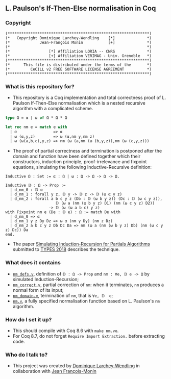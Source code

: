 ## L. Paulson's If-Then-Else normalisation in Coq

### Copyright

```
(**************************************************************)
(*   Copyright Dominique Larchey-Wendling    [*]              *)
(*             Jean-François Monin           [+]              *)
(*                                                            *)
(*                 [*] Affiliation LORIA -- CNRS              *)
(*                 [+] Affiliation VERIMAG - Univ. Grenoble   *)
(**************************************************************)
(*      This file is distributed under the terms of the       *)
(*         CeCILL v2 FREE SOFTWARE LICENSE AGREEMENT          *)
(**************************************************************)
```

### What is this repository for? ###

* This repository is a Coq implementation and total correctness
  proof of L. Paulson If-Then-Else normalisation which is a nested
  recursive algorithm with a complicated scheme.

```ocaml
type Ω = α | ω of Ω * Ω * Ω

let rec nm e = match e with
  | α                => α
  | ω (α,y,z)        => ω (α,nm y,nm z)
  | ω (ω(a,b,c),y,z) => nm (ω (a,nm (ω (b,y,z)),nm (ω (c,y,z)))
```

* The proof of partial correctness and termination is postponed after 
  the domain and function have been defined together which their
  constructors, induction principle, proof-irrelevance and fixpoint equations,
  simulating the following Inductive-Recursive definition:

```coq
Inductive Ω : Set := α : Ω | ω : Ω -> Ω -> Ω -> Ω.

Inductive 𝔻 : Ω -> Prop :=
  | d_nm_0 : 𝔻 α
  | d_nm_1 : forall y z, 𝔻 y -> 𝔻 z -> 𝔻 (ω α y z)
  | d_nm_2 : forall a b c y z (Db : 𝔻 (ω b y z)) (Dc : 𝔻 (ω c y z)),
                      𝔻 (ω a (nm (ω b y z) D1) (nm (ω c y z) D2)) 
                   -> 𝔻 (ω (ω a b c) y z)
with Fixpoint nm e (De : 𝔻 e) : Ω := match De with
  | d_nm_0 => α
  | d_nm_1 y z Dy Dz => ω α (nm y Dy) (nm z Dz)
  | d_nm_2 a b c y z Db Dc Da => nm (ω a (nm (ω b y z) Db) (nm (ω c y z) Dc)) Da
end.
```

* The paper [Simulating Induction-Recursion for Partials Algorithms](http://www.loria.fr/~larchey/papers/TYPES_2018_paper_19.pdf)
  submitted to [TYPES 2018](http://w3.math.uminho.pt/types2018) describes the technique. 

### What does it contains

* [`nm_defs.v`](nm_defs.v), definition of `𝔻 : Ω -> Prop` and `nm : ∀e, 𝔻 e -> Ω` by simulated Induction-Recursion;
* [`nm_correct.v`](nm_correct.v), partial correction of `nm`: when it terminates, `nm` produces a normal form of its input;
* [`nm_domain.v`](nm_domain.v), termination of `nm`, that is `∀e, 𝔻  e`;
* [`nm.v`](nm.v), a fully specified normalisation function based on L. Paulson's `nm` algorithm. 

### How do I set it up? ###

* This should compile with Coq 8.6 with `make nm.vo`.
* For Coq 8.7, do not forget `Require Import Extraction.` before extracting code.

### Who do I talk to? ###

* This project was created by [Dominique Larchey-Wendling](http://www.loria.fr/~larchey)
  in collaboration with [Jean François-Monin](http://www-verimag.imag.fr/~monin)

